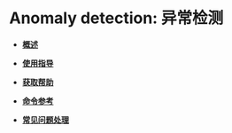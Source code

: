 # Anomaly detection: 异常检测<a name="ZH-CN_TOPIC_0000001364416149"></a>

-   **[概述](概述-26.md)**  

-   **[使用指导](使用指导-27.md)**  

-   **[获取帮助](获取帮助-28.md)**  

-   **[命令参考](命令参考-29.md)**  

-   **[常见问题处理](常见问题处理-30.md)**  



